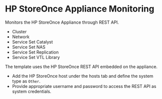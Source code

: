 HP StoreOnce Appliance Monitoring
=================================
Monitors the HP StoreOnce Appliance through REST API.

* Cluster
* Network
* Service Set Catalyst
* Service Set NAS
* Service Set Replication
* Service Set VTL Library

The template uses the HP StoreOnce REST API embedded on the appliance.

* Add the HP StoreOnce host under the hosts tab and define the system type as `Other`.
* Provide appropriate username and password to access the REST API as system credentials.
